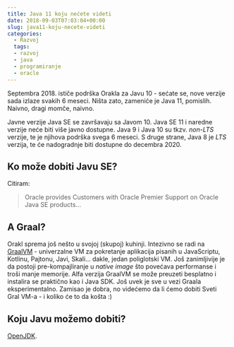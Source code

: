 ```yaml
---
title: Java 11 koju nećete videti
date: 2018-09-03T07:03:04+00:00
slug: java11-koju-necete-videti
categories:
  - Razvoj
  tags:
  - razvoj
  - java
  - programiranje
  - oracle
---
```


Septembra 2018. ističe podrška Orakla za Javu 10 - sećate se, nove verzije sada izlaze svakih 6 meseci. Ništa zato, zameniće je Java 11, pomislih. Naivno, dragi momče, naivno.

<!--more-->

Javne verzije Java SE se završavaju sa Javom 10. Java SE 11 i naredne verzije neće biti više javno dostupne. Java 9 i Java 10 su tkzv. _non-LTS_ verzije, te je njihova podrška svega 6 meseci. S druge strane, Java 8 je _LTS_ verzija, te će nadogradnje biti dostupne do decembra 2020.

## Ko može dobiti Javu SE?

Citiram:

> Oracle provides Customers with Oracle Premier Support on Oracle Java SE products...

## A Graal?

Orakl sprema još nešto u svojoj (skupoj) kuhinji. Intezivno se radi na [GraalVM](https://www.graalvm.org) - univerzalne VM za pokretanje aplikacija pisanih u JavaScriptu, Kotlinu, Pajtonu, Javi, Skali... dakle, jedan poliglotski VM. Još zanimljivije je da postoji pre-kompajliranje u _native_ _image_ što povećava performanse i troši manje memorije. Alfa verzija GraalVM se može preuzeti besplatno i instalira se praktično kao i Java SDK. Još uvek je sve u vezi Graala eksperimentalno. Zamisao je dobra, no videćemo da li ćemo dobiti Sveti Gral VM-a - i koliko će to da košta :)

## Koju Javu možemo dobiti?

[OpenJDK](http://jdk.java.net).